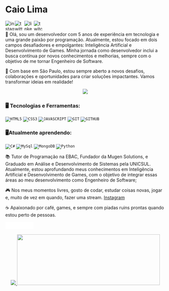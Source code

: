 <!-- <img align="right" width="250px" style="margin-top:-20px" src=""> -->
</br>
</br>
<div dsplay="inline-block">
 <h1 align="left">Caio Lima</h1>
 <a href="https://www.instagram.com/tvnergal/">
    <img align="left" width="30px" height="30px" src="https://upload.wikimedia.org/wikipedia/commons/e/e7/Instagram_logo_2016.svg" alt="instagram" style="vertical-align:top;">
  </a> 
  <a href="https://twitter.com/tvnergal">
    <img align="left" width="30px" height="30px" src="https://upload.wikimedia.org/wikipedia/commons/6/6b/Twitter_Logo_Blue.png" alt="twitter" style="vertical-align:top;">
  </a>
  <a href="https://www.linkedin.com/in/caio-lima-804b29175/">
    <img align="left" width="30px" height="30px" src="https://upload.wikimedia.org/wikipedia/commons/f/f8/LinkedIn_icon_circle.svg" alt="linkedin" style="vertical-align:top;">
  </a>
  <a href="https://www.twitch.tv/tvnergal/">
    <img align="left" width="30px" height="30px" src="https://upload.wikimedia.org/wikipedia/commons/2/20/Twitch_icon_2012.svg" alt="twitch" style="vertical-align:top;">
  </a>
</div>


</br>


</br>
👋 Olá, sou um desenvolvedor com 5 anos de experiência em tecnologia e uma grande paixão por programação. 
Atualmente, estou focado em dois campos desafiadores e empolgantes: Inteligência Artificial e Desenvolvimento de Games. Minha jornada como desenvolvedor inclui a busca contínua por novos conhecimentos e melhorias, sempre com o objetivo de me tornar Engenheiro de Software.

🎯 Com base em São Paulo, estou sempre aberto a novos desafios, colaborações e oportunidades para criar soluções impactantes. Vamos transformar ideias em realidade!
<p align="center">
 
  <img src="https://super.abril.com.br/wp-content/uploads/2016/09/super_imggato_digitando_0.gif" width="250">
</p>
<h3> 🖥️ Tecnologias e Ferramentas:</h3>
<!-- <img width="300px" align="right" src="https://imgur.com/efHQn67"> -->
<code><img width="40px" src="https://cdn.jsdelivr.net/gh/devicons/devicon/icons/html5/html5-original-wordmark.svg" title = "HTML5"/></code>
<code><img width="40px" src="https://cdn.jsdelivr.net/gh/devicons/devicon/icons/css3/css3-original-wordmark.svg" title = "CSS3"/></code>
<code><img width="40px" src="https://cdn.jsdelivr.net/gh/devicons/devicon/icons/javascript/javascript-original.svg" title = "JAVASCRIPT"/></code>
<code><img width="40px" src="https://cdn.jsdelivr.net/gh/devicons/devicon/icons/git/git-original.svg" title = "GIT"/></code>
<code><img width="40px" src="https://cdn.jsdelivr.net/gh/devicons/devicon/icons/github/github-original.svg" title = "GITHUB"/></code>
<p align="left">
 
<h3>🖥️Atualmente aprendendo:</h3> 
<code><img width="40px" src="https://cdn.jsdelivr.net/gh/devicons/devicon/icons/csharp/csharp-original.svg" title = "C#"/></code>
<!-- <code><img width="40px" src="https://cdn.jsdelivr.net/gh/devicons/devicon/icons/unity/unity-original-wordmark.svg" title = "Unity"/> -->
<code><img width="40px" src="https://cdn.jsdelivr.net/gh/devicons/devicon/icons/mysql/mysql-original.svg" title = "MySql"/></code>
<code><img width="40px" src="https://cdn.jsdelivr.net/gh/devicons/devicon/icons/mongodb/mongodb-original-wordmark.svg" title = "MongoDB"/></code>
<code><img width="40px" src="https://cdn.jsdelivr.net/gh/devicons/devicon/icons/python/python-original.svg" title = "Python"/></code>
<p align="left">
<div display="inline-block">

  
📚 Tutor de Programação na EBAC, Fundador da Mugen Solutions, e Graduado em Análise e Desenvolvimento de Sistemas pela UNICSUL. Atualmente, estou aprofundando meus conhecimentos em Inteligência Artificial e Desenvolvimento de Games, com o objetivo de integrar essas áreas ao meu desenvolvimento como Engenheiro de Software;</p>
 <p align="left">🎮 Nos meus momentos livres, gosto de codar, estudar coisas novas, jogar e, muito de vez em quando, fazer uma stream.
 <a href="https://www.instagram.com/tvnergal/">Instagram</a> 
 <p align="left">☕ Apaixonado por café, games, e sempre com piadas ruins prontas quando estou perto de pessoas.</p>
</div>
<a href="https://www.instagram.com/tvnergal/" target="_blank"><img align="left" alt="Instagram" width="22px" src="https://github.com/Aakarsh-B/trying-repos/blob/master/insta.svg" />
<a href="https://twitter.com/TvNergal" target="_blank"><img align="left" alt="Twitter" width="22px" src="https://github.com/Aakarsh-B/trying-repos/blob/master/twitter.svg" />
<a href="https://www.linkedin.com/in/caio-lima-804b29175/" target="_blank"><img align="left" alt="LinkedIn" width="22px" src="https://github.com/Aakarsh-B/trying-repos/blob/master/linkedin.svg" />
<a href="https://dev.to/nergalcode/" target="_blank"><img alt="Blog" width="22px" src="https://github.com/Aakarsh-B/trying-repos/blob/master/dev-badge.svg" /></a>

<p align="center">

<a href="https://github.com/Nergal-code">
  <img height="170em" src="https://github-readme-stats-eight-theta.vercel.app/api?username=Nergal-code&show_icons=true&theme=tokyonight&include_all_commits=true&count_private=true"/>
  <img height="160em" width="450em" src="https://github-readme-stats-eight-theta.vercel.app/api/top-langs/?username=Nergal-code&layout=compact&langs_count=8&theme=tokyonight"/>
 <p align="center">
</a>
</p>
